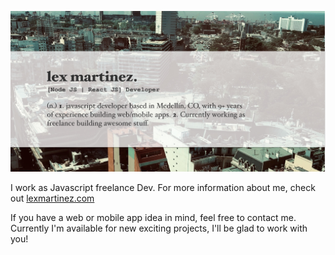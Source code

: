 [![Hi. I'm Lex 👋🏻](https://github.com/lexmartinez/lexmartinez/raw/master/readme-card.jpg?v=1)](https://lexmartinez.com)

I work as Javascript freelance Dev. For more information about me, check out [lexmartinez.com](https://lexmartinez.com)

If you have a web or mobile app idea in mind, feel free to contact me. Currently I'm available for new exciting projects, I'll be glad to work with you!

